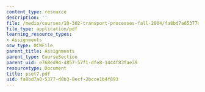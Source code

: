 ```yaml
---
content_type: resource
description: ''
file: /media/courses/10-302-transport-processes-fall-2004/fa8bd7a05377d8b38ecf2bcce1b4f893_pset7.pdf
file_type: application/pdf
learning_resource_types:
- Assignments
ocw_type: OCWFile
parent_title: Assignments
parent_type: CourseSection
parent_uid: e768ed94-4857-57f1-dfe8-1444f83fae39
resourcetype: Document
title: pset7.pdf
uid: fa8bd7a0-5377-d8b3-8ecf-2bcce1b4f893
---
```

